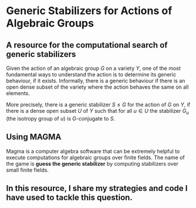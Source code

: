 # Generic Stabilizers for Actions of Algebraic Groups
## A resource for the computational search of generic stabilizers

Given the action of an algebraic group $G$ on a variety $Y$, one of the most fundamental ways to understand the action is to determine its generic behaviour, if it exists. Informally, there is a generic behaviour if there is an open dense subset of the variety where the action behaves the same on all elements.

More precisely, there is a generic stabilizer $S\leq G$ for the action of $G$ on $Y$, if there is a dense open subset $U$ of $Y$ such that for all $u\in U$ the stabilizer $G_u$ (the isotropy group of $u$) is $G$-conjugate to $S$.

## Using MAGMA

Magma is a computer algebra software that can be extremely helpful to execute computations for algebraic groups over finite fields. The name of the game is **guess the generic stabilizer** by computing stabilizers over small finite fields.

## In this resource, I share my strategies and code I have used to tackle this question.